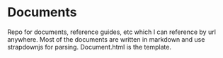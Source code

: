 Documents
=========

Repo for documents, reference guides, etc which I can reference by url anywhere. Most of the documents are written in markdown and use strapdownjs for parsing. Document.html is the template.